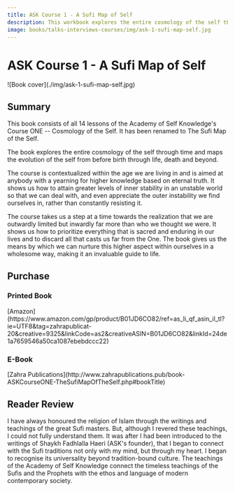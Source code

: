 ```yaml
---
title: ASK Course 1 - A Sufi Map of Self
description: This workbook explores the entire cosmology of the self through time, and maps the evolution of the self from before birth through life, death and beyond.
image: books/talks-interviews-courses/img/ask-1-sufi-map-self.jpg
---
```


# ASK Course 1 - A Sufi Map of Self

<div markdown="1" class="cover-image">
![Book cover](./img/ask-1-sufi-map-self.jpg)
</div>

## Summary

This book consists of all 14 lessons of the Academy of Self Knowledge's Course ONE -- Cosmology of the Self. It has been renamed to The Sufi Map of the Self.

The book explores the entire cosmology of the self through time and maps the evolution of the self from before birth through life, death and beyond.

The course is contextualized within the age we are living in and is aimed at anybody with a yearning for higher knowledge based on eternal truth. It shows us how to attain greater levels of inner stability in an unstable world so that we can deal with, and even appreciate the outer instability we find ourselves in, rather than constantly resisting it.

The course takes us a step at a time towards the realization that we are outwardly limited but inwardly far more than who we thought we were. It shows us how to prioritize everything that is sacred and enduring in our lives and to discard all that casts us far from the One. The book gives us the means by which we can nurture this higher aspect within ourselves in a wholesome way, making it an invaluable guide to life. 

## Purchase

### Printed Book

<div markdown="3" class="purchase-link">
[Amazon](https://www.amazon.com/gp/product/B01JD6CO82/ref=as_li_qf_asin_il_tl?ie=UTF8&tag=zahrapublicat-20&creative=9325&linkCode=as2&creativeASIN=B01JD6CO82&linkId=24de1a7659546a50ca1087ebebdccc22)
</div>

### E-Book

<div markdown="3" class="purchase-link">
[Zahra Publications](http://www.zahrapublications.pub/book-ASKCourseONE-TheSufiMapOfTheSelf.php#bookTitle)
</div>

## Reader Review

I have always honoured the religion of Islam through the writings and teachings of the great Sufi masters. But, although I revered these teachings, I could not fully understand them. It was after I had been introduced to the writings of Shaykh Fadhlalla Haeri (ASK's founder), that I began to connect with the Sufi traditions not only with my mind, but through my heart. I began to recognise its universality beyond tradition-bound culture. The teachings of the Academy of Self Knowledge connect the timeless teachings of the Sufis and the Prophets with the ethos and language of modern contemporary society. 